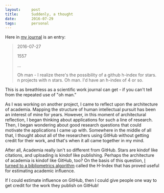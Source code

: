 ```yaml
---
layout:     post
title:      Suddenly, a thought
date:       2016-07-29
tags:       personal
---
```


Here in [my journal](http://gthnk.com) is an entry:

> 2016-07-27
>
> 1557
>
> ...
>
> Oh man - I realize there's the possibility of a github h-index for stars. n projects with n stars. Oh man. I'd have an h-index of 4 or so.

This is as breathless as a scientific work journal can get - if you can't tell from the repeated use of "oh man."

As I was working on another project, I came to reflect upon the architecture of academia.  Mapping the structure of human intellectual pursuit has been an interest of mine for years.  However, in this moment of architectural reflection, I began thinking about applications for such a line of research.  Then, I began wondering about good research questions that could motivate the applications I came up with.  Somewhere in the middle of all that, I thought about all of the researchers using GitHub without getting credit for their work, and that's when it all came together in my mind.

After all, Academia really isn't so different from GitHub.  Stars are kindof like citations, and uploading is kindof like publishing.  Perhaps the architecture of academia is kindof like GitHub, too?  On the basis of this question, [I turned to a bibliometrics algorithm](/about.html) called the H-Index that has proved useful for estimating academic influence.

If I could estimate influence on GitHub, then I could give people one way to get credit for the work they publish on GitHub!
